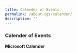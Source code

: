 ```yaml
---
title: Calender of Events
permalink: /about-cgs/calender/
description: ""
---
```

### **Calender of Events**
**Microsoft Calender**
